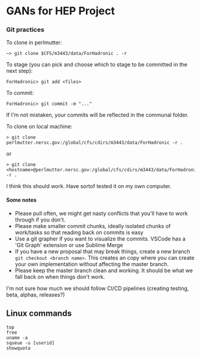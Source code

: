 # GANs for HEP Project


### Git practices

To clone in perlmutter:
```
~> git clone $CFS/m3443/data/ForHadronic . -r
```
To stage (you can pick and choose which to stage to be committed in the next step):
```
ForHadronic> git add <files>
```
To commit:
```
ForHadronic> git commit -m "..."
```
If I'm not mistaken, your commits will be reflected in the communal folder.

To clone on local machine:
```
> git clone perlmutter.nersc.gov:/global/cfs/cdirs/m3443/data/ForHadronic -r .
```
or
```
> git clone <hostname>@perlmutter.nersc.gov:/global/cfs/cdirs/m3443/data/ForHadronic -r .
```
I think this should work. Have sortof tested it on my own computer.

#### Some notes
- Please pull often, we might get nasty conflicts that you'll have to work through if you don't.
- Please make smaller commit chunks, ideally isolated chunks of work/tasks so that reading back on commits is easy
- Use a git grapher if you want to visualize the commits. VSCode has a 'Git Graph' extension or use Sublime Merge
- If you have a new proposal that may break things, create a new branch `git checkout <branch name>`. This creates an copy where you can create your own implementation without affecting the master branch.
- Please keep the master branch clean and working. It should be what we fall back on when things don't work.


I'm not sure how much we should follow CI/CD pipelines (creating testing, beta, alphas, releases?)


## Linux commands
```
top
free
uname -a
squeue -u [userid]
showquota
```